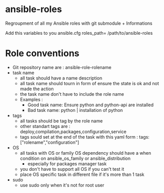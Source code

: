 ansible-roles
=============

Regroupment of all my Ansible roles with git submodule + Informations

Add this variables to you ansible.cfg 
    roles_path= /path/to/ansible-roles

# Role conventions
- Git repository name are : ansible-role-rolename
- task name
   - all task should have a name description
   - all task name should tourn in form of ensure the state is ok and not made the action
   - the task name don't have to include the role name
   - Examples :
      - Good task name: Ensure python and python-api are installed
      - Bad task name: python | installation of python
- tags
   - all tasks should be tag by the role name
   - other standart tags are : deploy,compilation,packages,configuration,service
   - tags sould set at the end of the task with this yaml form : tags: ["rolename","configuration"]
- OS
   - all tasks with OS or family OS dependency should have a when condition on ansible_os_family or ansible_distribution
      - especially for packages manager task
   - you don't have to support all OS if you can't test it
   - place OS specific task in different file if it's more than 1 task
- sudo
   - use sudo only when it's not for root user
 
